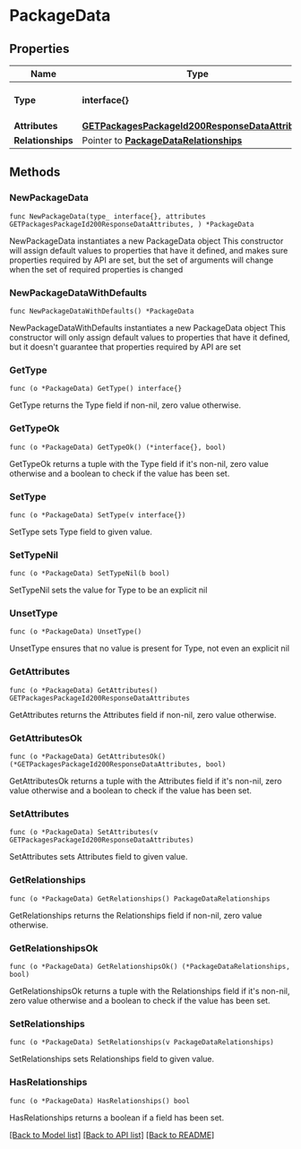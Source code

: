 # PackageData

## Properties

Name | Type | Description | Notes
------------ | ------------- | ------------- | -------------
**Type** | **interface{}** | The resource&#39;s type | 
**Attributes** | [**GETPackagesPackageId200ResponseDataAttributes**](GETPackagesPackageId200ResponseDataAttributes.md) |  | 
**Relationships** | Pointer to [**PackageDataRelationships**](PackageDataRelationships.md) |  | [optional] 

## Methods

### NewPackageData

`func NewPackageData(type_ interface{}, attributes GETPackagesPackageId200ResponseDataAttributes, ) *PackageData`

NewPackageData instantiates a new PackageData object
This constructor will assign default values to properties that have it defined,
and makes sure properties required by API are set, but the set of arguments
will change when the set of required properties is changed

### NewPackageDataWithDefaults

`func NewPackageDataWithDefaults() *PackageData`

NewPackageDataWithDefaults instantiates a new PackageData object
This constructor will only assign default values to properties that have it defined,
but it doesn't guarantee that properties required by API are set

### GetType

`func (o *PackageData) GetType() interface{}`

GetType returns the Type field if non-nil, zero value otherwise.

### GetTypeOk

`func (o *PackageData) GetTypeOk() (*interface{}, bool)`

GetTypeOk returns a tuple with the Type field if it's non-nil, zero value otherwise
and a boolean to check if the value has been set.

### SetType

`func (o *PackageData) SetType(v interface{})`

SetType sets Type field to given value.


### SetTypeNil

`func (o *PackageData) SetTypeNil(b bool)`

 SetTypeNil sets the value for Type to be an explicit nil

### UnsetType
`func (o *PackageData) UnsetType()`

UnsetType ensures that no value is present for Type, not even an explicit nil
### GetAttributes

`func (o *PackageData) GetAttributes() GETPackagesPackageId200ResponseDataAttributes`

GetAttributes returns the Attributes field if non-nil, zero value otherwise.

### GetAttributesOk

`func (o *PackageData) GetAttributesOk() (*GETPackagesPackageId200ResponseDataAttributes, bool)`

GetAttributesOk returns a tuple with the Attributes field if it's non-nil, zero value otherwise
and a boolean to check if the value has been set.

### SetAttributes

`func (o *PackageData) SetAttributes(v GETPackagesPackageId200ResponseDataAttributes)`

SetAttributes sets Attributes field to given value.


### GetRelationships

`func (o *PackageData) GetRelationships() PackageDataRelationships`

GetRelationships returns the Relationships field if non-nil, zero value otherwise.

### GetRelationshipsOk

`func (o *PackageData) GetRelationshipsOk() (*PackageDataRelationships, bool)`

GetRelationshipsOk returns a tuple with the Relationships field if it's non-nil, zero value otherwise
and a boolean to check if the value has been set.

### SetRelationships

`func (o *PackageData) SetRelationships(v PackageDataRelationships)`

SetRelationships sets Relationships field to given value.

### HasRelationships

`func (o *PackageData) HasRelationships() bool`

HasRelationships returns a boolean if a field has been set.


[[Back to Model list]](../README.md#documentation-for-models) [[Back to API list]](../README.md#documentation-for-api-endpoints) [[Back to README]](../README.md)


